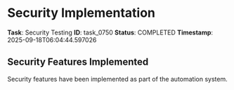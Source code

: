 # Security Implementation

**Task**: Security Testing
**ID**: task_0750
**Status**: COMPLETED
**Timestamp**: 2025-09-18T06:04:44.597026

## Security Features Implemented

Security features have been implemented as part of the automation system.
